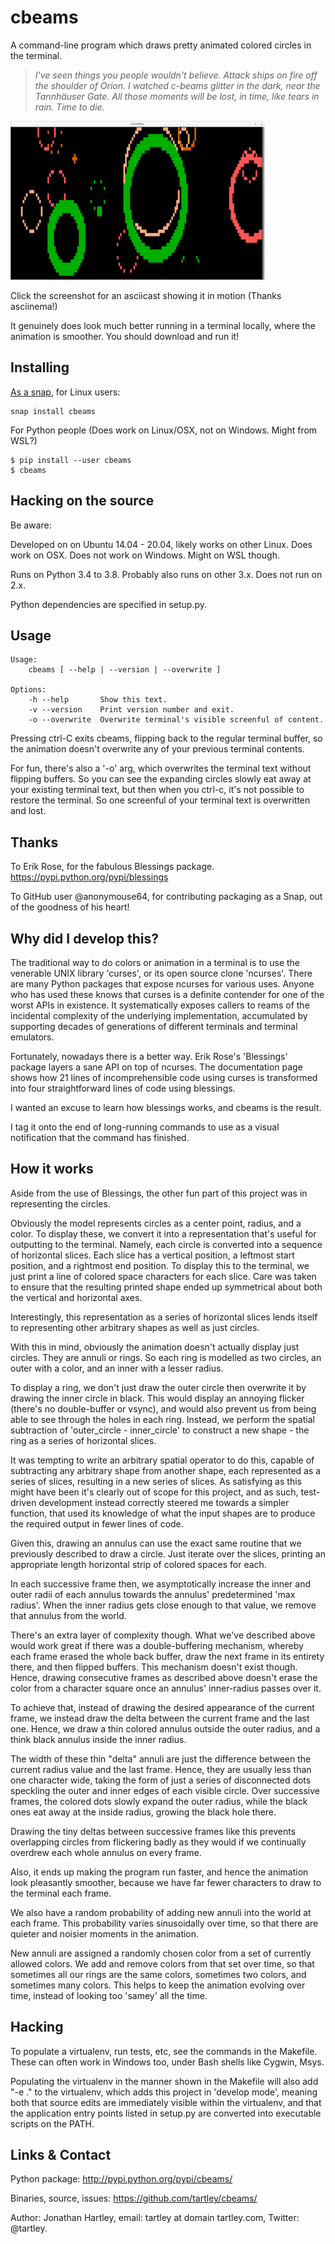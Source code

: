 # cbeams

A command-line program which draws pretty animated colored circles in the
terminal.

> *I've seen things you people wouldn't believe. Attack ships on fire off the
> shoulder of Orion. I watched c-beams glitter in the dark, near the
> Tannhäuser Gate. All those moments will be lost, in time, like tears in
> rain. Time to die.*

[![click to see animation](screenshots/cbeams.png)](https://asciinema.org/a/141032)

Click the screenshot for an asciicast showing it in motion (Thanks asciinema!)

It genuinely does look much better running in a terminal locally, where the animation
is smoother. You should download and run it!

## Installing

[As a snap](https://snapcraft.io/cbeams), for Linux users:

    snap install cbeams

For Python people (Does work on Linux/OSX, not on Windows. Might from WSL?)

    $ pip install --user cbeams
    $ cbeams

## Hacking on the source

Be aware:

Developed on on Ubuntu 14.04 - 20.04, likely works on other Linux.
Does work on OSX.
Does not work on Windows. Might on WSL though.

Runs on Python 3.4 to 3.8.
Probably also runs on other 3.x.
Does not run on 2.x.

Python dependencies are specified in setup.py.

## Usage

    Usage:
        cbeams [ --help | --version | --overwrite ]

    Options:
        -h --help       Show this text.
        -v --version    Print version number and exit.
        -o --overwrite  Overwrite terminal's visible screenful of content.

Pressing ctrl-C exits cbeams, flipping back to the regular terminal buffer, so
the animation doesn't overwrite any of your previous terminal contents.

For fun, there's also a '-o' arg, which overwrites the terminal text without
flipping buffers. So you can see the expanding circles slowly eat away at your
existing terminal text, but then when you ctrl-c, it's not possible to restore
the terminal. So one screenful of your terminal text is overwritten and lost.

## Thanks

To Erik Rose, for the fabulous Blessings package.
https://pypi.python.org/pypi/blessings

To GitHub user @anonymouse64, for contributing packaging as a Snap, out of the goodness of his heart!

## Why did I develop this?

The traditional way to do colors or animation in a terminal is to use the
venerable UNIX library 'curses', or its open source clone 'ncurses'. There are
many Python packages that expose ncurses for various uses. Anyone who has used
these knows that curses is a definite contender for one of the worst APIs in
existence. It systematically exposes callers to reams of the incidental
complexity of the underlying implementation, accumulated by supporting decades
of generations of different terminals and terminal emulators.

Fortunately, nowadays there is a better way. Erik Rose's 'Blessings' package
layers a sane API on top of ncurses. The documentation page shows how 21 lines
of incomprehensible code using curses is transformed into four straightforward
lines of code using blessings.

I wanted an excuse to learn how blessings works, and cbeams is the result.

I tag it onto the end of long-running commands to use as a visual notification
that the command has finished.

## How it works

Aside from the use of Blessings, the other fun part of this project was in
representing the circles.

Obviously the model represents circles as a center point, radius, and a color.
To display these, we convert it into a representation that's useful for
outputting to the terminal. Namely, each circle is converted into a sequence of
horizontal slices. Each slice has a vertical position, a leftmost start
position, and a rightmost end position. To display this to the terminal, we
just print a line of colored space characters for each slice. Care was taken to
ensure that the resulting printed shape ended up symmetrical about both the
vertical and horizontal axes.

Interestingly, this representation as a series of horizontal slices lends
itself to representing other arbitrary shapes as well as just circles.

With this in mind, obviously the animation doesn't actually display just
circles. They are annuli or rings. So each ring is modelled as two circles, an
outer with a color, and an inner with a lesser radius.

To display a ring, we don't just draw the outer circle then overwrite it by
drawing the inner circle in black. This would display an annoying flicker
(there's no double-buffer or vsync), and would also prevent us from being able
to see through the holes in each ring. Instead, we perform the spatial
subtraction of 'outer_circle - inner_circle' to construct a new shape - the
ring as a series of horizontal slices.

It was tempting to write an arbitrary spatial operator to do this, capable of
subtracting any arbitrary shape from another shape, each represented as a
series of slices, resulting in a new series of slices. As satisfying as this
might have been it's clearly out of scope for this project, and as such,
test-driven development instead correctly steered me towards a simpler
function, that used its knowledge of what the input shapes are to produce the
required output in fewer lines of code.

Given this, drawing an annulus can use the exact same routine that we
previously described to draw a circle. Just iterate over the slices, printing
an appropriate length horizontal strip of colored spaces for each.

In each successive frame then, we asymptotically increase the inner and outer
radii of each annulus towards the annulus' predetermined 'max radius'. When the
inner radius gets close enough to that value, we remove that annulus from the
world.

There's an extra layer of complexity though. What we've described above would
work great if there was a double-buffering mechanism, whereby each frame erased
the whole back buffer, draw the next frame in its entirety there, and then
flipped buffers. This mechanism doesn't exist though. Hence, drawing
consecutive frames as described above doesn't erase the color from a character
square once an annulus' inner-radius passes over it.

To achieve that, instead of drawing the desired appearance of the current
frame, we instead draw the delta between the current frame and the last one.
Hence, we draw a thin colored annulus outside the outer radius, and a think
black annulus inside the inner radius.

The width of these thin "delta" annuli are just the difference between the
current radius value and the last frame. Hence, they are usually less than one
character wide, taking the form of just a series of disconnected dots speckling
the outer and inner edges of each visible circle. Over successive frames, the
colored dots slowly expand the outer radius, while the black ones eat away at
the inside radius, growing the black hole there.

Drawing the tiny deltas between successive frames like this prevents
overlapping circles from flickering badly as they would if we continually
overdrew each whole annulus on every frame.

Also, it ends up making the program run faster, and hence the animation
look pleasantly smoother, because we have far fewer characters to draw to
the terminal each frame.

We also have a random probability of adding new annuli into the world at each
frame. This probability varies sinusoidally over time, so that there are
quieter and noisier moments in the animation.

New annuli are assigned a randomly chosen color from a set of currently allowed
colors. We add and remove colors from that set over time, so that sometimes all
our rings are the same colors, sometimes two colors, and sometimes many colors.
This helps to keep the animation evolving over time, instead of looking too
'samey' all the time. 

## Hacking

To populate a virtualenv, run tests, etc, see the commands in the Makefile.
These can often work in Windows too, under Bash shells like Cygwin, Msys.

Populating the virtualenv in the manner shown in the Makefile will also
add "-e ." to the virtualenv, which adds this project in 'develop mode',
meaning both that source edits are immediately visible within the virtualenv,
and that the application entry points listed in setup.py are converted into
executable scripts on the PATH.

## Links & Contact

Python package: http://pypi.python.org/pypi/cbeams/

Binaries, source, issues: https://github.com/tartley/cbeams/

Author: Jonathan Hartley, email: tartley at domain tartley.com, Twitter: @tartley.

